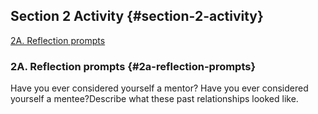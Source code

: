 ## Section 2 Activity {#section-2-activity}

[2A. Reflection prompts](#2a-reflection-prompts)

### 2A. Reflection prompts {#2a-reflection-prompts}

Have you ever considered yourself a mentor? Have you ever considered yourself a mentee?Describe what these past relationships looked like.